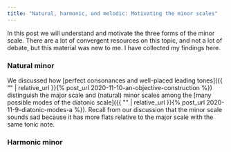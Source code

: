 ```yaml
---
title: "Natural, harmonic, and melodic: Motivating the minor scales"
---
```


In this post we will understand and motivate the three forms of the minor scale. There are a lot of convergent resources on this topic, and not a lot of debate, but this material was new to me. I have collected my findings here.

### Natural minor

We discussed how [perfect consonances and well-placed leading tones]({{ "" | relative_url }}{% post_url 2020-11-10-an-objective-construction %}) distinguish the major scale and (natural) minor scales among the [many possible modes of the diatonic scale]({{ "" | relative_url }}{% post_url 2020-11-9-diatonic-modes-a %}). Recall from our discussion that the minor scale sounds sad because it has more flats relative to the major scale with the same tonic note.

### Harmonic minor
